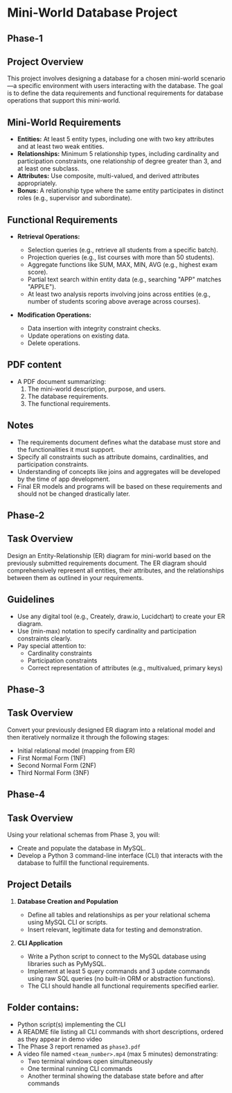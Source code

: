 # Mini-World Database Project 

## Phase-1

## Project Overview
This project involves designing a database for a chosen mini-world scenario—a specific environment with users interacting with the database. The goal is to define the data requirements and functional requirements for database operations that support this mini-world.

## Mini-World Requirements
- **Entities:** At least 5 entity types, including one with two key attributes and at least two weak entities.
- **Relationships:** Minimum 5 relationship types, including cardinality and participation constraints, one relationship of degree greater than 3, and at least one subclass.
- **Attributes:** Use composite, multi-valued, and derived attributes appropriately.
- **Bonus:** A relationship type where the same entity participates in distinct roles (e.g., supervisor and subordinate).

## Functional Requirements
- **Retrieval Operations:**
  - Selection queries (e.g., retrieve all students from a specific batch).
  - Projection queries (e.g., list courses with more than 50 students).
  - Aggregate functions like SUM, MAX, MIN, AVG (e.g., highest exam score).
  - Partial text search within entity data (e.g., searching "APP" matches "APPLE").
  - At least two analysis reports involving joins across entities (e.g., number of students scoring above average across courses).

- **Modification Operations:**
  - Data insertion with integrity constraint checks.
  - Update operations on existing data.
  - Delete operations.

## PDF content
- A PDF document summarizing:
  1. The mini-world description, purpose, and users.
  2. The database requirements.
  3. The functional requirements.

## Notes
- The requirements document defines what the database must store and the functionalities it must support.
- Specify all constraints such as attribute domains, cardinalities, and participation constraints.
- Understanding of concepts like joins and aggregates will be developed by the time of app development.
- Final ER models and programs will be based on these requirements and should not be changed drastically later.

## Phase-2

## Task Overview
Design an Entity-Relationship (ER) diagram for mini-world based on the previously submitted requirements document. The ER diagram should comprehensively represent all entities, their attributes, and the relationships between them as outlined in your requirements.

## Guidelines
- Use any digital tool (e.g., Creately, draw.io, Lucidchart) to create your ER diagram.
- Use (min-max) notation to specify cardinality and participation constraints clearly.
- Pay special attention to:
  - Cardinality constraints
  - Participation constraints
  - Correct representation of attributes (e.g., multivalued, primary keys)

## Phase-3

## Task Overview
Convert your previously designed ER diagram into a relational model and then iteratively normalize it through the following stages:
- Initial relational model (mapping from ER)
- First Normal Form (1NF)
- Second Normal Form (2NF)
- Third Normal Form (3NF)

## Phase-4

## Task Overview
Using your relational schemas from Phase 3, you will:
- Create and populate the database in MySQL.
- Develop a Python 3 command-line interface (CLI) that interacts with the database to fulfill the functional requirements.

## Project Details
1. **Database Creation and Population**  
   - Define all tables and relationships as per your relational schema using MySQL CLI or scripts.  
   - Insert relevant, legitimate data for testing and demonstration.

2. **CLI Application**  
   - Write a Python script to connect to the MySQL database using libraries such as PyMySQL.  
   - Implement at least 5 query commands and 3 update commands using raw SQL queries (no built-in ORM or abstraction functions).  
   - The CLI should handle all functional requirements specified earlier.

## Folder contains:  
  - Python script(s) implementing the CLI  
  - A README file listing all CLI commands with short descriptions, ordered as they appear in demo video  
  - The Phase 3 report renamed as `phase3.pdf`  
  - A video file named `<team_number>.mp4` (max 5 minutes) demonstrating:  
    - Two terminal windows open simultaneously  
    - One terminal running CLI commands  
    - Another terminal showing the database state before and after commands  
